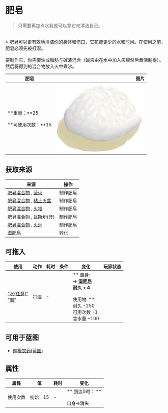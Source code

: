 # 肥皂  
> 只需要再加点水我就可以拿它来清洁自己。  
<br>  
> 肥皂可以更有效地清洁你的身体和伤口，它花费更少的水和时间。在使用之前，肥皂必须先被打湿。<br><br>要制作它，你需要油或脂肪与碱液混合（碱液由在水中加入灰烬然后煮沸制得）。然后将得到的混合物放入火中煮沸。  
  
  肥皂  |   图片   
 ----  |  ----:   
 **重量：**25<br><br>**可使用次数：**15  |  <img decoding="async" src="Sprite/SoapDry.png" href="a.md" style="max-width:300px;max-height:300px;">   
  
## 获取来源  
来源  |  操作  
----  |  ----  
[肥皂混合物](LQ_SoapMix.md) , [营火](Campfire.md)  |  制作肥皂  
[肥皂混合物](LQ_SoapMix.md) , [粘土火盆](ClayFirePit.md)  |  制作肥皂  
[肥皂混合物](LQ_SoapMix.md) , [火堆](Fire.md)  |  制作肥皂  
[肥皂混合物](LQ_SoapMix.md) , [瓦斯炉(开)](GasCookerOn.md)  |  制作肥皂  
[肥皂混合物](LQ_SoapMix.md) , [火炉](Stove.md)  |  制作肥皂  
[湿肥皂](SoapWet.md)  |  转化  
## 可拖入  
使用  |  动作  |  耗时  |  条件  |  变化  |  玩家状态  
----  |  ----  |  ----  |  ----  |  ----  |  ----  
[“水(任意)”](tag_WaterAny.md)<br>[“海”](tag_Sea.md)  |  打湿<br>  |  -  |    |  ** 自身: **<br>→ [湿肥皂](SoapWet.md)<br>耐久 + 4<br><br>** 使用物: **<br>耐久  -250<br>可用次数  -1<br>含水量  -100  |    
## 可用于蓝图  
- [辣椒农药(蓝图)](Bp_PesticideChilli.md)  
  
  
## 属性   
属性  |  值  |  耗时  |  变化  
----  |  ----  |  ----  |  ----  
使用次数  |  初始：15  |  -  |  ** 到达0时： **<br><br>自身→消失  


<script>document.title="肥皂 - 卡牌生存百科 Card Survival Wiki";</script>